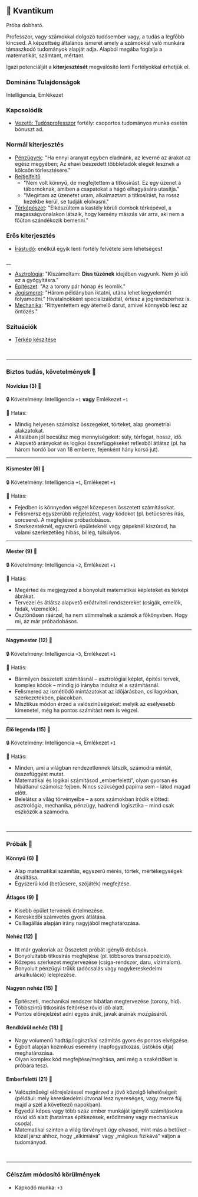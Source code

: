 ## 🔵 Kvantikum

Próba dobható.

Professzor, vagy számokkal dolgozó tudósember vagy, a tudás a legfőbb kincsed. A képzettség általános ismeret amely a számokkal való munkára támaszkodó tudományok alapját adja. Alapból magába foglalja a matematikát, számtant, mértant.

Igazi potenciálját a **kiterjesztését** megvalósító lenti Fortélyokkal érhetjük el.

### Domináns Tulajdonságok

Intelligencia, Emlékezet

### Kapcsolódik

- [Vezető: Tudósprofesszor](../fortelyok.altalanos/vezeto_tudosprofesszor.md) fortély: csoportos tudományos munka esetén bónuszt ad.

### Normál kiterjesztés

- [Pénzügyek](../fortelyok.szabad/penzugyek.md): "Ha ennyi aranyat egyben eladnánk, az leverné az árakat az egész megyében; Az ehavi beszedett többletadók elegek lesznek a kölcsön törlesztésére."
- [Rejtjelfejtő](../fortelyok.szabad/rejtjelfejto.md)
  - "Nem volt könnyű, de megfejtettem a titkosírást. Ez egy üzenet a tábornoknak, amiben a csapatokat a hágó elhagyására utasítja."
  - "Megírtam az üzenetet uram, alkalmaztam a titkosírást, ha rossz kezekbe kerül, se tudják elolvasni."
- [Térképészet](../fortelyok.szabad/terkepeszet.md): "Elkészültem a kastély körüli dombok térképével, a magasságvonalakon látszik, hogy kemény mászás vár arra, aki nem a főúton szándékozik bemenni."

### Erős kiterjesztés

- [Írástudó](../fortelyok.altalanos/irastudo.md): enélkül egyik lenti fortély felvétele sem lehetséges❗

__

- [Asztrológia](../fortelyok.szabad/asztrologia.md): "Kiszámoltam: **Diss tüzének** idejében vagyunk. Nem jó idő ez a gyógyításra."
- [Építészet](../fortelyok.altalanos/epiteszet.md): "Az a torony pár hónap és leomlik."
- [Jogismeret](../fortelyok.szabad/jogismeret.md): "Három példányban iktatni, utána lehet kegyelemért folyamodni." Hivatalnokként specializálódtál, értesz a jogrendszerhez is. 
- [Mechanika](../fortelyok.altalanos/mechanika.md): "Rittyentettem egy átemelő darut, amivel könnyebb lesz az öntözés."

### Szituációk

- [Térkép készítése](../szituaciok/terkep_keszitese.md)

<br />

---
### Biztos tudás, követelmények 📖

#### Novícius (3) 📖

🔒 Követelmény: Intelligencia `+1` **vagy** Emlékezet `+1`

🌟 Hatás:
- Mindig helyesen számolsz összegeket, törteket, alap geometriai alakzatokat.
- Általában jól becsülsz meg mennyiségeket: súly, térfogat, hossz, idő.
- Alapvető arányokat és logikai összefüggéseket reflexből átlátsz (pl. ha három hordó bor van 18 emberre, fejenként hány korsó jut).

---
#### Kismester (6) 📖

🔒 Követelmény: Intelligencia `+1`, Emlékezet `+1`  

🌟 Hatás:
- Fejedben is könnyedén végzel közepesen összetett számításokat.
- Felismersz egyszerűbb rejtjelezést, vagy kódokot (pl. betűcserés írás, sorcsere). A megfejtése próbadobásos.
- Szerkezeteknél, egyszerű épületeknél vagy gépeknél kiszúrod, ha valami szerkezetileg hibás, billeg, túlsúlyos.

---
#### Mester (9) 📖

🔒 Követelmény: Intelligencia `+2`, Emlékezet `+1`  

🌟 Hatás:
- Megérted és megjegyzed a bonyolult matematikai képleteket és térképi ábrákat.
- Tervezel és átlátsz alapvető erőátviteli rendszereket (csigák, emelők, hidak, vízemelők).
- Ösztönösen ráérzel, ha nem stimmelnek a számok a főkönyvben. Hogy mi, az már próbadobásos.


---
#### Nagymester (12) 📖

🔒 Követelmény:  Intelligencia `+3`, Emlékezet `+1`  

🌟 Hatás:
- Bármilyen összetett számításnál – asztrológiai képlet, építési tervek, komplex kódok – mindig jó irányba indulsz el a számításnál.
- Felismered az ismétlődő mintázatokat az időjárásban, csillagokban, szerkezetekben, piacokban.
- Misztikus módon érzed a valószínűségeket: melyik az esélyesebb kimenetel, még ha pontos számítást nem is végzel.

---
#### Élő legenda (15) 📖

🔒 Követelmény:  Intelligencia `+4`, Emlékezet `+1`  

🌟 Hatás:
- Minden, ami a világban rendezetlennek látszik, számodra mintát, összefüggést mutat.
- Matematikai és logikai számításod „emberfeletti”, olyan gyorsan és hibátlanul számolsz fejben. Nincs szükséged papírra sem – látod magad előtt.
- Belelátsz a világ törvényeibe – a sors számokban íródik előtted: asztrológia, mechanika, pénzügy, hadrendi logisztika – mind csak eszközök a számodra.

<br />

---
### Próbák 🎲

#### Könnyű (6) 🎲 

- Alap matematikai számítás, egyszerű mérés, törtek, mértékegységek átváltása.
- Egyszerű kód (betűcsere, szójáték) megfejtése.

#### Átlagos (9) 🎲 

- Kisebb épület tervének értelmezése.
- Kereskedői számvetés gyors átlátása.
- Csillagállás alapján irány nagyjából meghatározása.

#### Nehéz (12) 🎲 

- Itt már gyakoriak az Összetett próbát igénylő dobások.
- Bonyolultabb titkosírás megfejtése (pl. többsoros transzpozíció).
- Közepes szerkezet megtervezése (csiga-rendszer, daru, vízimalom).
- Bonyolult pénzügyi trükk (adócsalás vagy nagykereskedelmi árkalkuláció) leleplezése.

#### Nagyon nehéz (15) 🎲 

- Építészeti, mechanikai rendszer hibátlan megtervezése (torony, híd).
- Többszintű titkosírás feltörése rövid idő alatt.
- Pontos előrejelzést adni egyes árúk, javak árainak mozgásáról.

#### Rendkívül nehéz (18) 🎲 

- Nagy volumenű hadtáp/logisztikai számítás gyors és pontos elvégzése.
- Égbolt alapján kozmikus esemény (napfogyatkozás, üstökös útja) meghatározása.
- Olyan komplex kód megfejtése/megírása, ami még a szakértőket is próbára teszi.

#### Emberfeletti (21) 🎲 

- Valószínűségi előrejelzéssel megérzed a jövő közelgő lehetőségeit (például: mely kereskedelmi útvonal lesz nyereséges, vagy merre fúj majd a szél a következő napokban).
- Egyedül képes vagy több száz ember munkáját igénylő számításokra rövid idő alatt (hatalmas építkezések, erődítmény vagy mechanikus csoda).
- Matematikai szinten a világ törvényeit úgy olvasod, mint más a betűket – közel jársz ahhoz, hogy „alkímiává” vagy „mágikus fizikává” váljon a tudományod.

<br />

---
### Célszám módosító körülmények

- Kapkodó munka: `+3`
